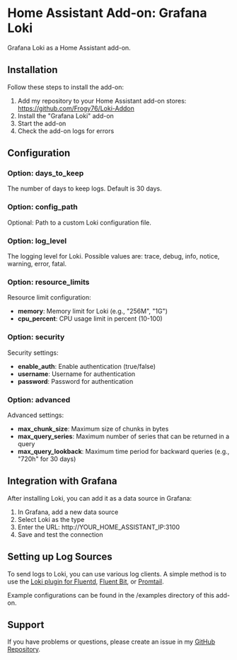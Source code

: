 # Home Assistant Add-on: Grafana Loki

Grafana Loki as a Home Assistant add-on.

## Installation

Follow these steps to install the add-on:

1. Add my repository to your Home Assistant add-on stores:
   https://github.com/Frogy76/Loki-Addon
2. Install the "Grafana Loki" add-on
3. Start the add-on
4. Check the add-on logs for errors

## Configuration

### Option: days_to_keep

The number of days to keep logs. Default is 30 days.

### Option: config_path

Optional: Path to a custom Loki configuration file.

### Option: log_level

The logging level for Loki. Possible values are: trace, debug, info, notice, warning, error, fatal.

### Option: resource_limits

Resource limit configuration:
- **memory**: Memory limit for Loki (e.g., "256M", "1G")
- **cpu_percent**: CPU usage limit in percent (10-100)

### Option: security

Security settings:
- **enable_auth**: Enable authentication (true/false)
- **username**: Username for authentication
- **password**: Password for authentication

### Option: advanced

Advanced settings:
- **max_chunk_size**: Maximum size of chunks in bytes
- **max_query_series**: Maximum number of series that can be returned in a query
- **max_query_lookback**: Maximum time period for backward queries (e.g., "720h" for 30 days)

## Integration with Grafana

After installing Loki, you can add it as a data source in Grafana:

1. In Grafana, add a new data source
2. Select Loki as the type
3. Enter the URL: http://YOUR_HOME_ASSISTANT_IP:3100
4. Save and test the connection

## Setting up Log Sources

To send logs to Loki, you can use various log clients. A simple method is to use the [Loki plugin for Fluentd](https://github.com/grafana/loki/tree/main/fluentd/fluent-plugin-grafana-loki), [Fluent Bit](https://github.com/grafana/loki/tree/main/clients/cmd/fluent-bit), or [Promtail](https://github.com/grafana/loki/tree/main/clients/cmd/promtail).

Example configurations can be found in the /examples directory of this add-on.

## Support

If you have problems or questions, please create an issue in my [GitHub Repository](https://github.com/Frogy76/Loki-Addon).
